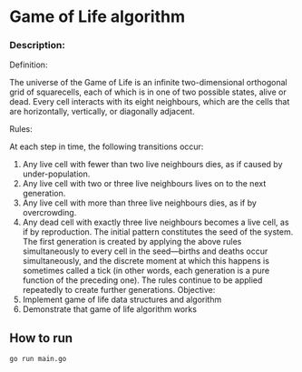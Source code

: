 # Game of Life algorithm

### Description:
Definition:

The universe of the Game of Life is an infinite two-dimensional orthogonal grid of squarecells, each of which is in one of two possible states, alive or dead. Every cell interacts with its eight neighbours, which are the cells that are horizontally, vertically, or diagonally adjacent.

Rules:

At each step in time, the following transitions occur:
1. Any live cell with fewer than two live neighbours dies, as if caused by under-population.
2. Any live cell with two or three live neighbours lives on to the next generation.
3. Any live cell with more than three live neighbours dies, as if by overcrowding.
4. Any dead cell with exactly three live neighbours becomes a live cell, as if by reproduction.
   The initial pattern constitutes the seed of the system. The first generation is created by applying the above rules simultaneously to every cell in the seed—births and deaths occur simultaneously, and the discrete moment at which this happens is sometimes called a tick (in other words, each generation is a pure function of the preceding one). The rules continue to be applied repeatedly to create further generations.
   Objective:
5. Implement game of life data structures and algorithm
6. Demonstrate that game of life algorithm works

## How to run

`go run main.go`